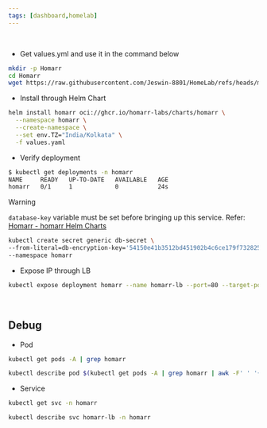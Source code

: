 ```yaml
---
tags: [dashboard,homelab]
---
```


</br>

- Get values.yml and use it in the command below
```bash ln:False
mkdir -p Homarr
cd Homarr
wget https://raw.githubusercontent.com/Jeswin-8801/HomeLab/refs/heads/main/Homarr/values.yaml
```

- Install through Helm Chart
```bash ln:False
helm install homarr oci://ghcr.io/homarr-labs/charts/homarr \
  --namespace homarr \
  --create-namespace \
  --set env.TZ="India/Kolkata" \
  -f values.yaml
```

- Verify deployment
```bash ln:False
$ kubectl get deployments -n homarr
NAME     READY   UP-TO-DATE   AVAILABLE   AGE
homarr   0/1     1            0           24s
```

> [!warning] 
> `database-key` variable must be set before bringing up this service.
> Refer: [Homarr - homarr Helm Charts](https://homarr-labs.github.io/charts/charts/homarr/#pvc)
> 
> ```bash ln:False
> kubectl create secret generic db-secret \
> --from-literal=db-encryption-key='54150e41b3512bd451902b4c6ce179f732825b3b9facd18ce54c65b3741eb5d3' \
> --namespace homarr
> ```

- Expose IP through LB
```bash ln:False
kubectl expose deployment homarr --name homarr-lb --port=80 --target-port=7575 --type=LoadBalancer -n homarr homarr-lb exposed
```

</br>

## Debug

- Pod
```bash ln:False
kubectl get pods -A | grep homarr
```

```bash ln:False
kubectl describe pod $(kubectl get pods -A | grep homarr | awk -F' ' '{print$2}') -n homarr
```

- Service
```bash ln:False
kubectl get svc -n homarr
```

```bash ln:False
kubectl describe svc homarr-lb -n homarr
```
